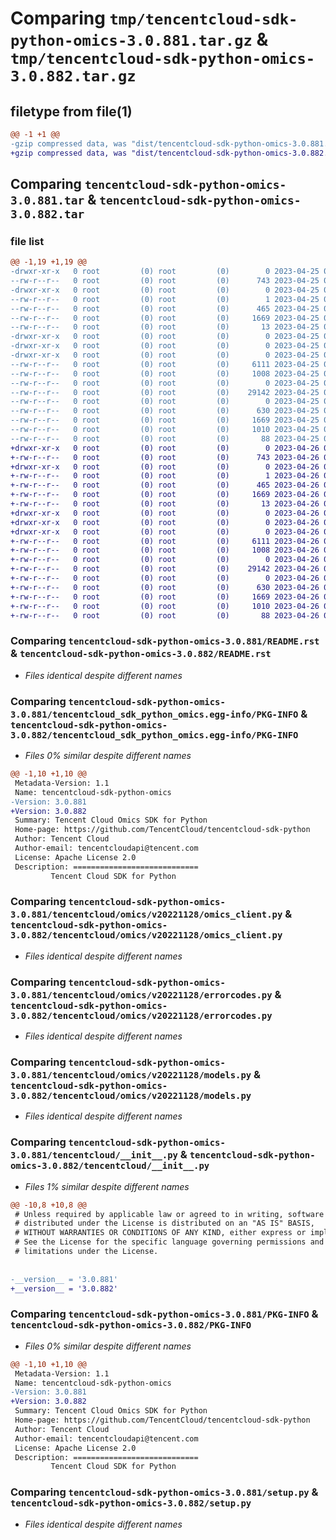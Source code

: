 # Comparing `tmp/tencentcloud-sdk-python-omics-3.0.881.tar.gz` & `tmp/tencentcloud-sdk-python-omics-3.0.882.tar.gz`

## filetype from file(1)

```diff
@@ -1 +1 @@
-gzip compressed data, was "dist/tencentcloud-sdk-python-omics-3.0.881.tar", last modified: Tue Apr 25 00:46:36 2023, max compression
+gzip compressed data, was "dist/tencentcloud-sdk-python-omics-3.0.882.tar", last modified: Wed Apr 26 03:40:02 2023, max compression
```

## Comparing `tencentcloud-sdk-python-omics-3.0.881.tar` & `tencentcloud-sdk-python-omics-3.0.882.tar`

### file list

```diff
@@ -1,19 +1,19 @@
-drwxr-xr-x   0 root         (0) root         (0)        0 2023-04-25 00:46:36.000000 tencentcloud-sdk-python-omics-3.0.881/
--rw-r--r--   0 root         (0) root         (0)      743 2023-04-25 00:46:36.000000 tencentcloud-sdk-python-omics-3.0.881/README.rst
-drwxr-xr-x   0 root         (0) root         (0)        0 2023-04-25 00:46:36.000000 tencentcloud-sdk-python-omics-3.0.881/tencentcloud_sdk_python_omics.egg-info/
--rw-r--r--   0 root         (0) root         (0)        1 2023-04-25 00:46:36.000000 tencentcloud-sdk-python-omics-3.0.881/tencentcloud_sdk_python_omics.egg-info/dependency_links.txt
--rw-r--r--   0 root         (0) root         (0)      465 2023-04-25 00:46:36.000000 tencentcloud-sdk-python-omics-3.0.881/tencentcloud_sdk_python_omics.egg-info/SOURCES.txt
--rw-r--r--   0 root         (0) root         (0)     1669 2023-04-25 00:46:36.000000 tencentcloud-sdk-python-omics-3.0.881/tencentcloud_sdk_python_omics.egg-info/PKG-INFO
--rw-r--r--   0 root         (0) root         (0)       13 2023-04-25 00:46:36.000000 tencentcloud-sdk-python-omics-3.0.881/tencentcloud_sdk_python_omics.egg-info/top_level.txt
-drwxr-xr-x   0 root         (0) root         (0)        0 2023-04-25 00:46:36.000000 tencentcloud-sdk-python-omics-3.0.881/tencentcloud/
-drwxr-xr-x   0 root         (0) root         (0)        0 2023-04-25 00:46:36.000000 tencentcloud-sdk-python-omics-3.0.881/tencentcloud/omics/
-drwxr-xr-x   0 root         (0) root         (0)        0 2023-04-25 00:46:36.000000 tencentcloud-sdk-python-omics-3.0.881/tencentcloud/omics/v20221128/
--rw-r--r--   0 root         (0) root         (0)     6111 2023-04-25 00:46:36.000000 tencentcloud-sdk-python-omics-3.0.881/tencentcloud/omics/v20221128/omics_client.py
--rw-r--r--   0 root         (0) root         (0)     1008 2023-04-25 00:46:36.000000 tencentcloud-sdk-python-omics-3.0.881/tencentcloud/omics/v20221128/errorcodes.py
--rw-r--r--   0 root         (0) root         (0)        0 2023-04-25 00:46:36.000000 tencentcloud-sdk-python-omics-3.0.881/tencentcloud/omics/v20221128/__init__.py
--rw-r--r--   0 root         (0) root         (0)    29142 2023-04-25 00:46:36.000000 tencentcloud-sdk-python-omics-3.0.881/tencentcloud/omics/v20221128/models.py
--rw-r--r--   0 root         (0) root         (0)        0 2023-04-25 00:46:36.000000 tencentcloud-sdk-python-omics-3.0.881/tencentcloud/omics/__init__.py
--rw-r--r--   0 root         (0) root         (0)      630 2023-04-25 00:46:36.000000 tencentcloud-sdk-python-omics-3.0.881/tencentcloud/__init__.py
--rw-r--r--   0 root         (0) root         (0)     1669 2023-04-25 00:46:36.000000 tencentcloud-sdk-python-omics-3.0.881/PKG-INFO
--rw-r--r--   0 root         (0) root         (0)     1010 2023-04-25 00:46:36.000000 tencentcloud-sdk-python-omics-3.0.881/setup.py
--rw-r--r--   0 root         (0) root         (0)       88 2023-04-25 00:46:36.000000 tencentcloud-sdk-python-omics-3.0.881/setup.cfg
+drwxr-xr-x   0 root         (0) root         (0)        0 2023-04-26 03:40:02.000000 tencentcloud-sdk-python-omics-3.0.882/
+-rw-r--r--   0 root         (0) root         (0)      743 2023-04-26 03:40:02.000000 tencentcloud-sdk-python-omics-3.0.882/README.rst
+drwxr-xr-x   0 root         (0) root         (0)        0 2023-04-26 03:40:02.000000 tencentcloud-sdk-python-omics-3.0.882/tencentcloud_sdk_python_omics.egg-info/
+-rw-r--r--   0 root         (0) root         (0)        1 2023-04-26 03:40:02.000000 tencentcloud-sdk-python-omics-3.0.882/tencentcloud_sdk_python_omics.egg-info/dependency_links.txt
+-rw-r--r--   0 root         (0) root         (0)      465 2023-04-26 03:40:02.000000 tencentcloud-sdk-python-omics-3.0.882/tencentcloud_sdk_python_omics.egg-info/SOURCES.txt
+-rw-r--r--   0 root         (0) root         (0)     1669 2023-04-26 03:40:02.000000 tencentcloud-sdk-python-omics-3.0.882/tencentcloud_sdk_python_omics.egg-info/PKG-INFO
+-rw-r--r--   0 root         (0) root         (0)       13 2023-04-26 03:40:02.000000 tencentcloud-sdk-python-omics-3.0.882/tencentcloud_sdk_python_omics.egg-info/top_level.txt
+drwxr-xr-x   0 root         (0) root         (0)        0 2023-04-26 03:40:02.000000 tencentcloud-sdk-python-omics-3.0.882/tencentcloud/
+drwxr-xr-x   0 root         (0) root         (0)        0 2023-04-26 03:40:02.000000 tencentcloud-sdk-python-omics-3.0.882/tencentcloud/omics/
+drwxr-xr-x   0 root         (0) root         (0)        0 2023-04-26 03:40:02.000000 tencentcloud-sdk-python-omics-3.0.882/tencentcloud/omics/v20221128/
+-rw-r--r--   0 root         (0) root         (0)     6111 2023-04-26 03:40:02.000000 tencentcloud-sdk-python-omics-3.0.882/tencentcloud/omics/v20221128/omics_client.py
+-rw-r--r--   0 root         (0) root         (0)     1008 2023-04-26 03:40:02.000000 tencentcloud-sdk-python-omics-3.0.882/tencentcloud/omics/v20221128/errorcodes.py
+-rw-r--r--   0 root         (0) root         (0)        0 2023-04-26 03:40:02.000000 tencentcloud-sdk-python-omics-3.0.882/tencentcloud/omics/v20221128/__init__.py
+-rw-r--r--   0 root         (0) root         (0)    29142 2023-04-26 03:40:02.000000 tencentcloud-sdk-python-omics-3.0.882/tencentcloud/omics/v20221128/models.py
+-rw-r--r--   0 root         (0) root         (0)        0 2023-04-26 03:40:02.000000 tencentcloud-sdk-python-omics-3.0.882/tencentcloud/omics/__init__.py
+-rw-r--r--   0 root         (0) root         (0)      630 2023-04-26 03:40:02.000000 tencentcloud-sdk-python-omics-3.0.882/tencentcloud/__init__.py
+-rw-r--r--   0 root         (0) root         (0)     1669 2023-04-26 03:40:02.000000 tencentcloud-sdk-python-omics-3.0.882/PKG-INFO
+-rw-r--r--   0 root         (0) root         (0)     1010 2023-04-26 03:40:02.000000 tencentcloud-sdk-python-omics-3.0.882/setup.py
+-rw-r--r--   0 root         (0) root         (0)       88 2023-04-26 03:40:02.000000 tencentcloud-sdk-python-omics-3.0.882/setup.cfg
```

### Comparing `tencentcloud-sdk-python-omics-3.0.881/README.rst` & `tencentcloud-sdk-python-omics-3.0.882/README.rst`

 * *Files identical despite different names*

### Comparing `tencentcloud-sdk-python-omics-3.0.881/tencentcloud_sdk_python_omics.egg-info/PKG-INFO` & `tencentcloud-sdk-python-omics-3.0.882/tencentcloud_sdk_python_omics.egg-info/PKG-INFO`

 * *Files 0% similar despite different names*

```diff
@@ -1,10 +1,10 @@
 Metadata-Version: 1.1
 Name: tencentcloud-sdk-python-omics
-Version: 3.0.881
+Version: 3.0.882
 Summary: Tencent Cloud Omics SDK for Python
 Home-page: https://github.com/TencentCloud/tencentcloud-sdk-python
 Author: Tencent Cloud
 Author-email: tencentcloudapi@tencent.com
 License: Apache License 2.0
 Description: ============================
         Tencent Cloud SDK for Python
```

### Comparing `tencentcloud-sdk-python-omics-3.0.881/tencentcloud/omics/v20221128/omics_client.py` & `tencentcloud-sdk-python-omics-3.0.882/tencentcloud/omics/v20221128/omics_client.py`

 * *Files identical despite different names*

### Comparing `tencentcloud-sdk-python-omics-3.0.881/tencentcloud/omics/v20221128/errorcodes.py` & `tencentcloud-sdk-python-omics-3.0.882/tencentcloud/omics/v20221128/errorcodes.py`

 * *Files identical despite different names*

### Comparing `tencentcloud-sdk-python-omics-3.0.881/tencentcloud/omics/v20221128/models.py` & `tencentcloud-sdk-python-omics-3.0.882/tencentcloud/omics/v20221128/models.py`

 * *Files identical despite different names*

### Comparing `tencentcloud-sdk-python-omics-3.0.881/tencentcloud/__init__.py` & `tencentcloud-sdk-python-omics-3.0.882/tencentcloud/__init__.py`

 * *Files 1% similar despite different names*

```diff
@@ -10,8 +10,8 @@
 # Unless required by applicable law or agreed to in writing, software
 # distributed under the License is distributed on an "AS IS" BASIS,
 # WITHOUT WARRANTIES OR CONDITIONS OF ANY KIND, either express or implied.
 # See the License for the specific language governing permissions and
 # limitations under the License.
 
 
-__version__ = '3.0.881'
+__version__ = '3.0.882'
```

### Comparing `tencentcloud-sdk-python-omics-3.0.881/PKG-INFO` & `tencentcloud-sdk-python-omics-3.0.882/PKG-INFO`

 * *Files 0% similar despite different names*

```diff
@@ -1,10 +1,10 @@
 Metadata-Version: 1.1
 Name: tencentcloud-sdk-python-omics
-Version: 3.0.881
+Version: 3.0.882
 Summary: Tencent Cloud Omics SDK for Python
 Home-page: https://github.com/TencentCloud/tencentcloud-sdk-python
 Author: Tencent Cloud
 Author-email: tencentcloudapi@tencent.com
 License: Apache License 2.0
 Description: ============================
         Tencent Cloud SDK for Python
```

### Comparing `tencentcloud-sdk-python-omics-3.0.881/setup.py` & `tencentcloud-sdk-python-omics-3.0.882/setup.py`

 * *Files identical despite different names*

